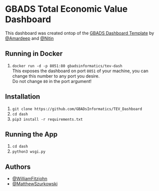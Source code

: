 
# GBADS Total Economic Value Dashboard

This dashboard was created ontop of the [GBADS Dashboard Template](https://github.com/GBADsInformatics/Dashboard_Template) by [@Amardeep](https://github.com/amardeep-1) and [@Nitin](https://github.com/Nitin501)

## Running in Docker
1. `docker run -d -p 8051:80 gbadsinformatics/tev-dash` \
  This exposes the dashboard on port `8051` of your machine, you can change this number to any port you desire. \
  Do not change `80` in the port argument!

## Installation
1. `git clone https://github.com/GBADsInformatics/TEV_Dashboard`
2. `cd dash`
3. `pip3 install -r requirements.txt`

## Running the App
1. `cd dash`
2. `python3 wsgi.py`
  
## Authors
- [@WilliamFitzjohn](https://github.com/WilliamFitzjohn)
- [@MatthewSzurkowski](https://github.com/MatthewSzurkowski)
